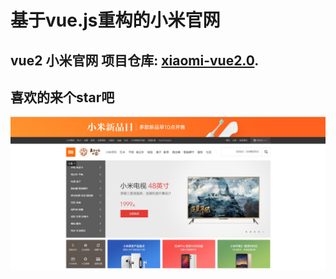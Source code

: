 # 基于vue.js重构的小米官网
## vue2 小米官网 项目仓库: [xiaomi-vue2.0](https://github.com/lvdeyouli/xiaomi-vue2).
## 喜欢的来个star吧
![Aaron Swartz](https://raw.githubusercontent.com/lvdeyouli/lvdeyouli.github.io/master/source/images/-Anti-stealing-link%3Dimg%26path%3Dwork1.jpg)
